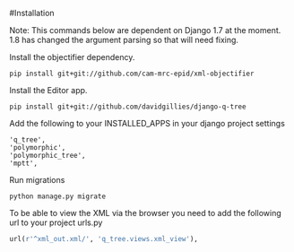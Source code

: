 #Installation

Note: This commands below are dependent on Django 1.7 at the moment.  1.8 has changed the argument parsing so that will need fixing.

Install the objectifier dependency.

    pip install git+git://github.com/cam-mrc-epid/xml-objectifier

Install the Editor app.
    
    pip install git+git://github.com/davidgillies/django-q-tree
    
Add the following to your INSTALLED_APPS in your django project settings

    'q_tree',
    'polymorphic',
    'polymorphic_tree',
    'mptt',
    
Run migrations
    
    python manage.py migrate

To be able to view the XML via the browser you need to add the following url to your project urls.py

```python
url(r'^xml_out.xml/', 'q_tree.views.xml_view'),
```
